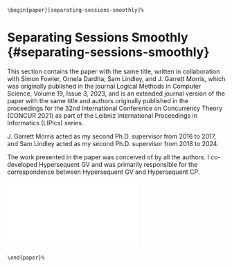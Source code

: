 <!-- markdownlint-disable MD041 -->
```{=latex}
\begin{paper}[separating-sessions-smoothly]%
```

# Separating Sessions Smoothly {#separating-sessions-smoothly}

This section contains the paper with the same title, written in collaboration with Simon Fowler, Ornela Dardha, Sam Lindley, and J. Garrett Morris, which was originally published in the journal Logical Methods in Computer Science, Volume 19, Issue 3, 2023, and is an extended journal version of the paper with the same title and authors originally published in the proceedings for the 32nd International Conference on Concurrency Theory (CONCUR 2021) as part of the Leibniz International Proceedings in Informatics (LIPIcs) series.

J. Garrett Morris acted as my second Ph.D. supervisor from 2016 to 2017, and Sam Lindley acted as my second Ph.D. supervisor from 2018 to 2024.

The work presented in the paper was conceived of by all the authors.
I co-developed Hypersequent GV and was primarily responsible for the correspondence between Hypersequent GV and Hypersequent CP.

![](separating-sessions-smoothly.pdf)

```{=latex}
\end{paper}%
```
